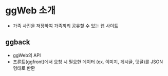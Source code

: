 # ggWeb 소개

- 가족 사진을 저장하여 가족끼리 공유할 수 있는 웹 사이트


## ggback
- ggWeb의 API
- 프론트(ggfront)에서 요청 시 필요한 데이터 (ex. 이미지, 게시글, 댓글)를 JSON 형태로 반환
